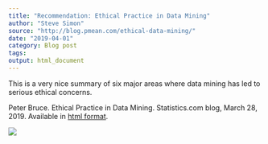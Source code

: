 ```yaml
---
title: "Recommendation: Ethical Practice in Data Mining"
author: "Steve Simon"
source: "http://blog.pmean.com/ethical-data-mining/"
date: "2019-04-01"
category: Blog post
tags: 
output: html_document
---
```


This is a very nice summary of six major areas where data mining has led
to serious ethical concerns.

<!---More--->

Peter Bruce. Ethical Practice in Data Mining. Statistics.com blog, March
28, 2019. Available in [html
format](https://www.statistics.com/blog/1/1553803419-ethical-practice-in-data-mining/).

![](../../web/images/ethical-data-mining01.png)




